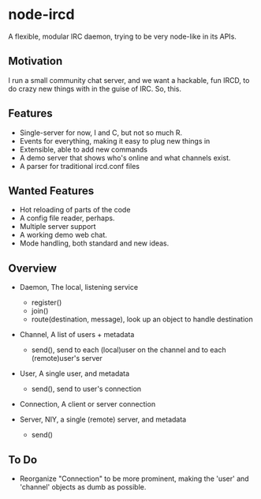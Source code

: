 node-ircd
=========

A flexible, modular IRC daemon, trying to be very node-like in its APIs.

Motivation
----------

I run a small community chat server, and we want a hackable, fun IRCD, to do crazy new things with in the guise of IRC. So, this.

Features
--------

* Single-server for now, I and C, but not so much R.
* Events for everything, making it easy to plug new things in
* Extensible, able to add new commands
* A demo server that shows who's online and what channels exist.
* A parser for traditional ircd.conf files

Wanted Features
---------------

* Hot reloading of parts of the code
* A config file reader, perhaps.
* Multiple server support
* A working demo web chat.
* Mode handling, both standard and new ideas.

Overview
--------

* Daemon, The local, listening service
  * register()
  * join()
  * route(destination, message), look up an object to handle destination

* Channel, A list of users + metadata
  * send(), send to each (local)user on the channel and to each (remote)user's server

* User, A single user, and metadata
  * send(), send to user's connection

* Connection, A client or server connection
  
* Server, NIY, a single (remote) server, and metadata
  * send()

To Do
-----

* Reorganize "Connection" to be more prominent, making the 'user' and 'channel' objects as dumb as possible.
